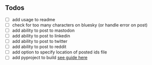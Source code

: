 ## Todos
- [ ] add usage to readme
- [ ] check for too many characters on bluesky (or handle error on post)
- [ ] add ability to post to mastodon
- [ ] add ability to post to linkedin
- [ ] add ability to post to twitter
- [ ] add ability to post to reddit
- [ ] add option to specify location of posted ids file
- [ ] add pyproject to build [see guide here](https://packaging.python.org/en/latest/tutorials/packaging-projects/)